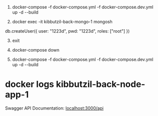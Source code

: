 1. docker-compose -f docker-compose.yml -f docker-compose.dev.yml up -d --build

2. docker exec -it kibbutzil-back-mongo-1 mongosh

db.createUser({
  user: "1223d",
  pwd: "1223d",
  roles: ["root"]
})

3. exit

4. docker-compose down

5. docker-compose -f docker-compose.yml -f docker-compose.dev.yml up -d --build




# docker logs kibbutzil-back-node-app-1

Swagger API Documentation: [localhost:3000/api](http://localhost:3000/api)
